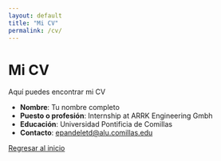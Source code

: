 ```yaml
---
layout: default
title: "Mi CV"
permalink: /cv/
---
```


# Mi CV

Aquí puedes encontrar mi CV

- **Nombre**: Tu nombre completo
- **Puesto o profesión**: Internship at ARRK Engineering Gmbh
- **Educación**: Universidad Pontificia de Comillas
- **Contacto**: epandeletd@alu.comillas.edu

[Regresar al inicio](/)
